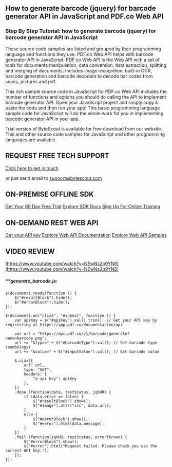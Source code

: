 ## How to generate barcode (jquery) for barcode generator API in JavaScript and PDF.co Web API

### Step By Step Tutorial: how to generate barcode (jquery) for barcode generator API in JavaScript

These source code samples are listed and grouped by their programming language and functions they use. PDF.co Web API helps with barcode generator API in JavaScript. PDF.co Web API is the Web API with a set of tools for documents manipulation, data conversion, data extraction, splitting and merging of documents. Includes image recognition, built-in OCR, barcode generation and barcode decoders to decode bar codes from scans, pictures and pdf.

This rich sample source code in JavaScript for PDF.co Web API includes the number of functions and options you should do calling the API to implement barcode generator API. Open your JavaScript project and simply copy & paste the code and then run your app! This basic programming language sample code for JavaScript will do the whole work for you in implementing barcode generator API in your app.

Trial version of ByteScout is available for free download from our website. This and other source code samples for JavaScript and other programming languages are available.

## REQUEST FREE TECH SUPPORT

[Click here to get in touch](https://bytescout.zendesk.com/hc/en-us/requests/new?subject=PDF.co%20Web%20API%20Question)

or just send email to [support@bytescout.com](mailto:support@bytescout.com?subject=PDF.co%20Web%20API%20Question) 

## ON-PREMISE OFFLINE SDK 

[Get Your 60 Day Free Trial](https://bytescout.com/download/web-installer?utm_source=github-readme)
[Explore SDK Docs](https://bytescout.com/documentation/index.html?utm_source=github-readme)
[Sign Up For Online Training](https://academy.bytescout.com/)


## ON-DEMAND REST WEB API

[Get your API key](https://pdf.co/documentation/api?utm_source=github-readme)
[Explore Web API Documentation](https://pdf.co/documentation/api?utm_source=github-readme)
[Explore Web API Samples](https://github.com/bytescout/ByteScout-SDK-SourceCode/tree/master/PDF.co%20Web%20API)

## VIDEO REVIEW

[https://www.youtube.com/watch?v=NEwNs2b9YN8](https://www.youtube.com/watch?v=NEwNs2b9YN8)




<!-- code block begin -->

##### ****generate_barcode.js:**
    
```
$(document).ready(function () {
    $("#resultBlock").hide();
    $("#errorBlock").hide();
});

$(document).on("click", "#submit", function () {
    var apiKey = $("#apiKey").val().trim(); // Get your API key by registering at https://app.pdf.co/documentation/api

    var url = "https://api.pdf.co/v1/barcode/generate?name=barcode.png";
    url += "&type=" + $("#barcodeType").val(); // Set barcode type (symbology)
    url += "&value=" + $("#inputValue").val(); // Set barcode value

    $.ajax({
        url: url,
        type: "GET",
        headers: {
            "x-api-key": apiKey
        },
    })
    .done (function(data, textStatus, jqXHR) { 
        if (data.error == false) {
            $("#resultBlock").show();
            $("#image").attr("src", data.url);
        }
        else {
            $("#errorBlock").show();
            $("#error").html(data.message);
        }
    })
    .fail (function(jqXHR, textStatus, errorThrown) { 
        $("#errorBlock").show();
        $("#error").html("Request failed. Please check you use the correct API key.");
    });
});

```

<!-- code block end -->